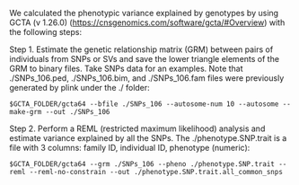 We calculated the phenotypic variance explained by genotypes by using GCTA (v 1.26.0) (https://cnsgenomics.com/software/gcta/#Overview) with the following steps:

Step 1. Estimate the genetic relationship matrix (GRM) between pairs of individuals from SNPs or SVs and save the lower triangle elements of the GRM to binary files. Take SNPs data for an examples. Note that ./SNPs_106.ped, ./SNPs_106.bim, and ./SNPs_106.fam files were previously generated by plink under the ./ folder:
```
$GCTA_FOLDER/gcta64 --bfile ./SNPs_106 --autosome-num 10 --autosome --make-grm --out ./SNPs_106
```

Step 2. Perform a REML (restricted maximum likelihood) analysis and estimate variance explained by all the SNPs. The ./phenotype.SNP.trait is a file with 3 columns: family ID, individual ID, phenotype (numeric):
```
$GCTA_FOLDER/gcta64 --grm ./SNPs_106 --pheno ./phenotype.SNP.trait --reml --reml-no-constrain --out ./phenotype.SNP.trait.all_common_snps
```
